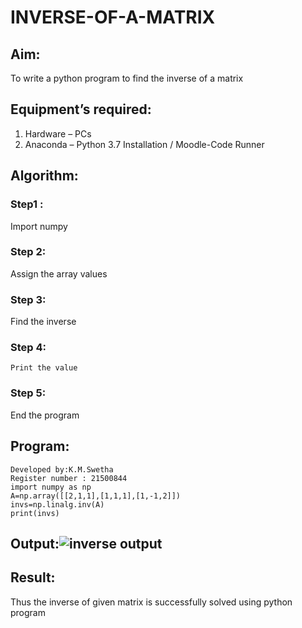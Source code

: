 # INVERSE-OF-A-MATRIX
## Aim:
To write a python program to find the inverse of a matrix
## Equipment’s required:
1. 	Hardware – PCs
2. 	Anaconda – Python 3.7 Installation / Moodle-Code Runner
## Algorithm:
### Step1 : 
   Import numpy
### Step 2: 
   Assign the array values
### Step 3:
   Find the inverse
### Step 4:
    Print the value
### Step 5:
   End the program

## Program:
```
Developed by:K.M.Swetha
Register number : 21500844
import numpy as np 
A=np.array([[2,1,1],[1,1,1],[1,-1,2]])
invs=np.linalg.inv(A)
print(invs)
```
## Output:![inverse output](https://user-images.githubusercontent.com/94228215/144613009-ff7bdb9a-8318-4037-9dc6-f8bc10f4b2c0.PNG)

## Result:

Thus the inverse of given matrix is successfully solved using python program




